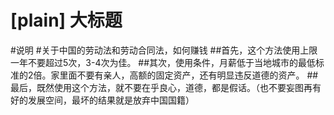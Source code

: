 [plain]
大标题  
==== 
#说明
#关于中国的劳动法和劳动合同法，如何赚钱
##首先，这个方法使用上限一年不要超过5次，3-4次为佳。
##其次，使用条件，月薪低于当地城市的最低标准的2倍。家里面不要有亲人，高额的固定资产，还有明显违反道德的资产。
##最后，既然使用这个方法，就不要在乎良心，道德，都是假话。（也不要妄图再有好的发展空间，最坏的结果就是放弃中国国籍）

